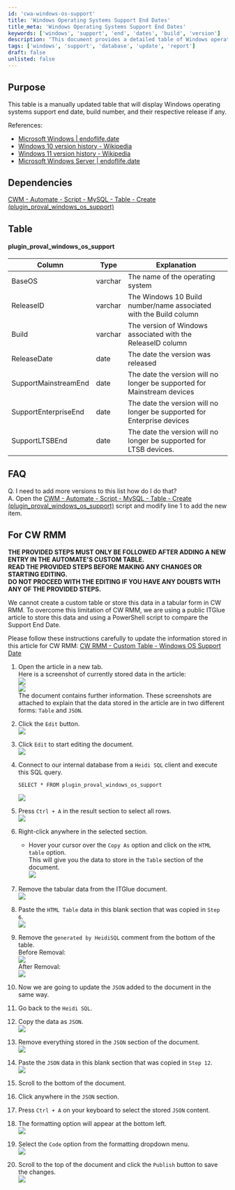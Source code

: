 ```yaml
---
id: 'cwa-windows-os-support'
title: 'Windows Operating Systems Support End Dates'
title_meta: 'Windows Operating Systems Support End Dates'
keywords: ['windows', 'support', 'end', 'dates', 'build', 'version']
description: 'This document provides a detailed table of Windows operating systems, including their support end dates, build numbers, and release information. It serves as a reference for users looking to understand the lifecycle of various Windows versions and how to manage updates and support effectively.'
tags: ['windows', 'support', 'database', 'update', 'report']
draft: false
unlisted: false
---
```

## Purpose

This table is a manually updated table that will display Windows operating systems support end date, build number, and their respective release if any.

References:
- [Microsoft Windows | endoflife.date](https://endoflife.date/windows)
- [Windows 10 version history - Wikipedia](https://en.wikipedia.org/wiki/Windows_10_version_history)
- [Windows 11 version history - Wikipedia](https://en.wikipedia.org/wiki/Windows_11_version_history)
- [Microsoft Windows Server | endoflife.date](https://endoflife.date/windows-server)

## Dependencies

[CWM - Automate - Script - MySQL - Table - Create (plugin_proval_windows_os_support)](https://proval.itglue.com/DOC-5078775-11564131)

## Table

#### plugin_proval_windows_os_support

| Column                     | Type    | Explanation                                                                 |
|---------------------------|---------|-----------------------------------------------------------------------------|
| BaseOS                    | varchar | The name of the operating system                                            |
| ReleaseID                 | varchar | The Windows 10 Build number/name associated with the Build column          |
| Build                     | varchar | The version of Windows associated with the ReleaseID column                |
| ReleaseDate               | date    | The date the version was released                                          |
| SupportMainstreamEnd      | date    | The date the version will no longer be supported for Mainstream devices    |
| SupportEnterpriseEnd       | date    | The date the version will no longer be supported for Enterprise devices     |
| SupportLTSBEnd           | date    | The date the version will no longer be supported for LTSB devices.         |

## FAQ

Q. I need to add more versions to this list how do I do that?  
A. Open the [CWM - Automate - Script - MySQL - Table - Create (plugin_proval_windows_os_support)](https://proval.itglue.com/DOC-5078775-11564131) script and modify line 1 to add the new item.

## For CW RMM

**THE PROVIDED STEPS MUST ONLY BE FOLLOWED AFTER ADDING A NEW ENTRY IN THE AUTOMATE'S CUSTOM TABLE.**  
**READ THE PROVIDED STEPS BEFORE MAKING ANY CHANGES OR STARTING EDITING.**  
**DO NOT PROCEED WITH THE EDITING IF YOU HAVE ANY DOUBTS WITH ANY OF THE PROVIDED STEPS.**

We cannot create a custom table or store this data in a tabular form in CW RMM. To overcome this limitation of CW RMM, we are using a public ITGlue article to store this data and using a PowerShell script to compare the Support End Date.

Please follow these instructions carefully to update the information stored in this article for CW RMM: [CW RMM - Custom Table - Windows OS Support Date](https://proval.itglue.com/DOC-5078775-15739309)

1. Open the article in a new tab.  
   Here is a screenshot of currently stored data in the article:  
   ![](../../../static/img/plugin_proval_windows_os_support/image_1.png)  
   ![](../../../static/img/plugin_proval_windows_os_support/image_2.png)  
   The document contains further information. These screenshots are attached to explain that the data stored in the article are in two different forms: `Table` and `JSON`.

2. Click the `Edit` button.  
   ![](../../../static/img/plugin_proval_windows_os_support/image_3.png)  

3. Click `Edit` to start editing the document.  
   ![](../../../static/img/plugin_proval_windows_os_support/image_4.png)  

4. Connect to our internal database from a `Heidi SQL` client and execute this SQL query.  
   ```
   SELECT * FROM plugin_proval_windows_os_support
   ```  
   ![](../../../static/img/plugin_proval_windows_os_support/image_5.png)  

5. Press `Ctrl + A` in the result section to select all rows.  
   ![](../../../static/img/plugin_proval_windows_os_support/image_6.png)  

6. Right-click anywhere in the selected section.  
   - Hover your cursor over the `Copy As` option and click on the `HTML table` option.  
   This will give you the data to store in the `Table` section of the document.  
   ![](../../../static/img/plugin_proval_windows_os_support/image_7.png)  

7. Remove the tabular data from the ITGlue document.  
   ![](../../../static/img/plugin_proval_windows_os_support/image_8.png)  

8. Paste the `HTML Table` data in this blank section that was copied in `Step 6`.  
   ![](../../../static/img/plugin_proval_windows_os_support/image_9.png)  

9. Remove the `generated by HeidiSQL` comment from the bottom of the table.  
   Before Removal:  
   ![](../../../static/img/plugin_proval_windows_os_support/image_10.png)  
   After Removal:  
   ![](../../../static/img/plugin_proval_windows_os_support/image_11.png)  

10. Now we are going to update the `JSON` added to the document in the same way.  

11. Go back to the `Heidi SQL`.  

12. Copy the data as `JSON`.  
   ![](../../../static/img/plugin_proval_windows_os_support/image_12.png)  

13. Remove everything stored in the `JSON` section of the document.  
   ![](../../../static/img/plugin_proval_windows_os_support/image_13.png)  

14. Paste the `JSON` data in this blank section that was copied in `Step 12`.  
   ![](../../../static/img/plugin_proval_windows_os_support/image_14.png)  

15. Scroll to the bottom of the document.  

16. Click anywhere in the `JSON` section.  

17. Press `Ctrl + A` on your keyboard to select the stored `JSON` content.  

18. The formatting option will appear at the bottom left.  
   ![](../../../static/img/plugin_proval_windows_os_support/image_15.png)  

19. Select the `Code` option from the formatting dropdown menu.  
   ![](../../../static/img/plugin_proval_windows_os_support/image_16.png)  

20. Scroll to the top of the document and click the `Publish` button to save the changes.  
   ![](../../../static/img/plugin_proval_windows_os_support/image_17.png)  





